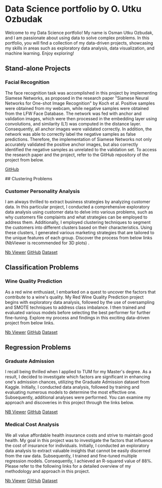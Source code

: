 # Data Science portfolio by O. Utku Ozbudak

Welcome to my Data Science portfolio! My name is Osman Utku Ozbudak, and I am passionate about using data to solve complex problems. In this portfolio, you will find a collection of my data-driven projects, showcasing my skills in areas such as exploratory data analysis, data visualization, and machine learning. Enjoy exploring!

## Stand-alone Projects

### Facial Recognition

The face recognition task was accomplished in this project by implementing Siamese Networks, as proposed in the research paper "Siamese Neural Networks for One-shot Image Recognition" by Koch et al. Positive samples were obtained from my webcam, while negative samples were obtained from the LFW Face Database. The network was fed with anchor and validation images, which were then processed in the embedding layer using convolutions, and similarity (L1) was computed in the distance layer. Consequently, all anchor images were validated correctly. In addition, the network was able to correctly label the negative samples as false predictions. Therefore, the implementation of Siamese Networks not only accurately validated the positive anchor images, but also correctly identified the negative samples as unrelated to the validation set. To access the research paper and the project, refer to the GitHub repository of the project from below.

[GitHub](https://github.com/utkuozbudak/facial-recognition)

## Clustering Problems

### Customer Personality Analysis

I am always thrilled to extract business strategies by analyzing customer data. In this particular project, I conducted a comprehensive exploratory data analysis using customer data to delve into various problems, such as why customers file complaints and what strategies can be employed to address them. Additionally, I employed clustering techniques to segment the customers into different clusters based on their characteristics. Using these clusters, I generated various marketing strategies that are tailored to the unique features of each group. Discover the process from below links (NbViewer is recommended for 3D plots)
.

[Nb Viewer](https://nbviewer.org/github/utkuozbudak/customer_personality_analysis/blob/main/customer_analysis.ipynb) [GitHub](https://nbviewer.org/github/utkuozbudak/customer_personality_analysis/blob/main/customer_analysis.ipynb) [Dataset](https://www.kaggle.com/datasets/imakash3011/customer-personality-analysis)
## Classification Problems

### Wine Quality Prediction

As a red wine enthusiast, I embarked on a quest to uncover the factors that contribute to a wine's quality. My Red Wine Quality Prediction project begins with exploratory data analysis, followed by the use of oversampling and SMOTE techniques to address class imbalance. I then trained and evaluated various models before selecting the best performer for further fine-tuning. Explore my process and findings in this exciting data-driven project from below links.

[Nb Viewer](https://nbviewer.org/github/utkuozbudak/wine_quality_prediction/blob/main/wine_quality.ipynb) [GitHub](https://github.com/utkuozbudak/wine_quality_prediction) [Dataset](https://www.kaggle.com/datasets/uciml/red-wine-quality-cortez-et-al-2009)

## Regression Problems

### Graduate Admission
I recall being thrilled when I applied to TUM for my Master's degree. As a result, I decided to investigate which factors are significant in enhancing one's admission chances, utilizing the Graduate Admission dataset from Kaggle. Initially, I conducted data analysis, followed by training and evaluating numerous models to determine the most effective one. Subsequently, additional analyses were performed. You can examine my approach and discoveries in this project through the links below.

[NB Viewer](https://nbviewer.org/github/utkuozbudak/graduate_admission/blob/main/graduate_admission.ipynb) [GitHub](https://github.com/utkuozbudak/graduate_admission) [Dataset](https://www.kaggle.com/datasets/mohansacharya/graduate-admissions)

### Medical Cost Analysis
We all value affordable health insurance costs and strive to maintain good health. My goal in this project was to investigate the factors that influence the cost of insurance for individuals. Initially, I conducted an exploratory data analysis to extract valuable insights that cannot be easily discerned from the raw data. Subsequently, I trained and fine-tuned multiple regression models. Consequently, I achieved an R-squared value of 88%. Please refer to the following links for a detailed overview of my methodology and approach in this project.

[Nb Viewer](https://nbviewer.org/github/utkuozbudak/insurance_forecast/blob/main/insurance_forecast.ipynb) [GitHub](https://github.com/utkuozbudak/insurance_forecast) [Dataset](https://www.kaggle.com/datasets/mirichoi0218/insurance?datasetId=13720&sortBy=voteCount)

